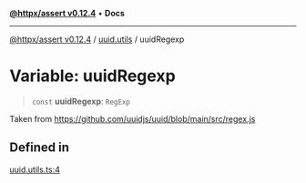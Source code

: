 [**@httpx/assert v0.12.4**](../../README.md) • **Docs**

***

[@httpx/assert v0.12.4](../../README.md) / [uuid.utils](../README.md) / uuidRegexp

# Variable: uuidRegexp

> `const` **uuidRegexp**: `RegExp`

Taken from https://github.com/uuidjs/uuid/blob/main/src/regex.js

## Defined in

[uuid.utils.ts:4](https://github.com/belgattitude/httpx/blob/acde85be3548fccd6cc1a311d7f8d4419e2b6ce0/packages/assert/src/uuid.utils.ts#L4)

